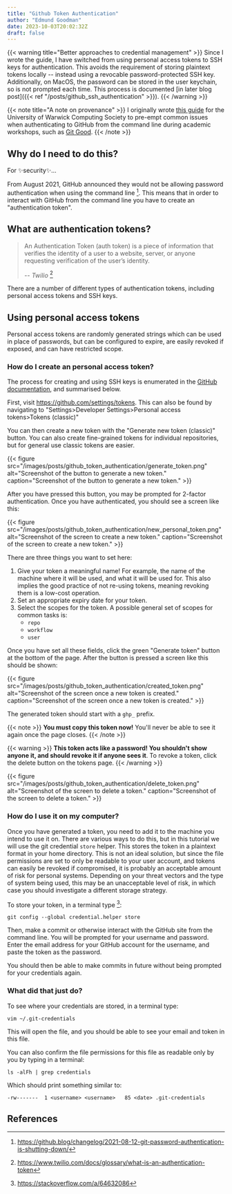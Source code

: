 ```yaml
---
title: "Github Token Authentication"
author: "Edmund Goodman"
date: 2023-10-03T20:02:32Z
draft: false
---
```


{{< warning title="Better approaches to credential management" >}}
Since I wrote the guide, I have switched from using personal access tokens to
SSH keys for authentication. This avoids the requirement of storing plaintext
tokens locally -- instead using a revocable password-protected SSH key.
Additionally, on MacOS, the password can be stored in the user keychain, so is
not prompted each time. This process is documented
[in later blog post]({{< ref "/posts/github_ssh_authentication" >}}).
{{< /warning >}}

{{< note title="A note on provenance" >}}
I originally wrote [this guide](https://uwcs.co.uk/resources/github-token-authentication/) for the University of Warwick Computing Society to pre-empt common issues when authenticating to GitHub from the command line during academic workshops, such as [Git Good](https://uwcs.co.uk/resources/git-good/).
{{< /note >}}

## Why do I need to do this?

For ✨security✨...

<!--more-->

From August 2021, GitHub announced they would not be allowing password
authentication when using the command line [^1]. This means that in order to
interact with GitHub from the command line you have to create an "authentication
token".

## What are authentication tokens?

> An Authentication Token (auth token) is a piece of information that verifies the
> identity of a user to a website, server, or anyone requesting verification of the
> user’s identity.
>
> -- *Twilio* [^2]

There are a number of different types of authentication tokens, including personal access tokens and SSH keys.

## Using personal access tokens

Personal access tokens are randomly generated strings which can be used in
place of passwords, but can be configured to expire, are easily revoked if
exposed, and can have restricted scope.

### How do I create an personal access token?

The process for creating and using SSH keys is enumerated in the [GitHub documentation](https://docs.github.com/en/authentication/keeping-your-account-and-data-secure/managing-your-personal-access-tokens#creating-a-personal-access-token-classic),
and summarised below.

First, visit <https://github.com/settings/tokens>. This can also be found by navigating
to "Settings>Developer Settings>Personal access tokens>Tokens (classic)"

You can then create a new token with the "Generate new token (classic)" button. You can
also create fine-grained tokens for individual repositories, but for general use classic
tokens are easier.

{{< figure
    src="/images/posts/github_token_authentication/generate_token.png"
    alt="Screenshot of the button to generate a new token."
    caption="Screenshot of the button to generate a new token." >}}

After you have pressed this button, you may be prompted for 2-factor authentication.
Once you have authenticated, you should see a screen like this:

{{< figure
    src="/images/posts/github_token_authentication/new_personal_token.png"
    alt="Screenshot of the screen to create a new token."
    caption="Screenshot of the screen to create a new token." >}}

There are three things you want to set here:

1) Give your token a meaningful name! For example, the name of the machine where
   it will be used, and what it will be used for. This also implies the good
   practice of not re-using tokens, meaning revoking them is a low-cost operation.
2) Set an appropriate expiry date for your token.
3) Select the scopes for the token. A possible general set of scopes for common tasks is:
   - `repo`
   - `workflow`
   - `user`

Once you have set all these fields, click the green "Generate token" button at the
bottom of the page. After the button is pressed a screen like this should be shown:

{{< figure
    src="/images/posts/github_token_authentication/created_token.png"
    alt="Screenshot of the screen once a new token is created."
    caption="Screenshot of the screen once a new token is created." >}}

The generated token should start with a `ghp_` prefix.

{{< note >}}
**You must copy this token now!** You'll never be able to see it again once the page closes.
{{< /note >}}

{{< warning >}}
**This token acts like a password! You shouldn't show anyone it, and should revoke
it if anyone sees it**. To revoke a token, click the delete button on the tokens page.
{{< /warning >}}

{{< figure
    src="/images/posts/github_token_authentication/delete_token.png"
    alt="Screenshot of the screen to delete a token."
    caption="Screenshot of the screen to delete a token." >}}


### How do I use it on my computer?

Once you have generated a token, you need to add it to the machine you intend to use it
on. There are various ways to do this, but in this tutorial we will use the git credential
`store` helper. This stores the token in a plaintext format in your home directory.
This is not an ideal solution, but since the file permissions are set to only be
readable to your user account, and tokens can easily be revoked if compromised, it is
probably an acceptable amount of risk for personal systems. Depending on your threat
vectors and the type of system being used, this may be an unacceptable level of risk,
in which case you should investigate a different storage strategy.

To store your token, in a terminal type [^3]:

```bash{linenos=false}
git config --global credential.helper store
```

Then, make a commit or otherwise interact with the GitHub site from the command line.
You will be prompted for your username and password. Enter the email address for your
GitHub account for the username, and paste the token as the password.

You should then be able to make commits in future without being prompted for your
credentials again.

### What did that just do?

To see where your credentials are stored, in a terminal type:

```bash{linenos=false}
vim ~/.git-credentials
```

This will open the file, and you should be able to see your email and token in this file.

You can also confirm the file permissions for this file as readable only by you by
typing in a terminal:

```bash{linenos=false}
ls -alFh | grep credentials
```

Which should print something similar to:

```text{linenos=false}
-rw-------  1 <username> <username>   85 <date> .git-credentials
```

## References

[^1]: <https://github.blog/changelog/2021-08-12-git-password-authentication-is-shutting-down/>
[^2]: <https://www.twilio.com/docs/glossary/what-is-an-authentication-token>
[^3]: <https://stackoverflow.com/a/64632086>
